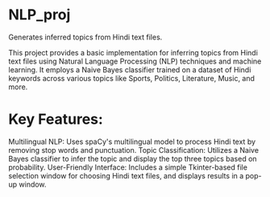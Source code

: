 # NLP_proj
Generates inferred topics from Hindi text files.

This project provides a basic implementation for inferring topics from Hindi text files using Natural Language Processing (NLP) techniques and machine learning. It employs a Naive Bayes classifier trained on a dataset of Hindi keywords across various topics like Sports, Politics, Literature, Music, and more.

# Key Features:
Multilingual NLP: Uses spaCy's multilingual model to process Hindi text by removing stop words and punctuation.
Topic Classification: Utilizes a Naive Bayes classifier to infer the topic and display the top three topics based on probability.
User-Friendly Interface: Includes a simple Tkinter-based file selection window for choosing Hindi text files, and displays results in a pop-up window.
